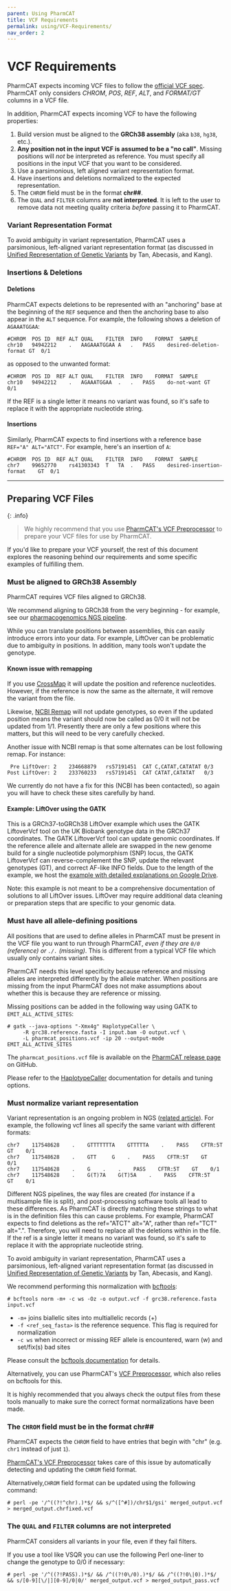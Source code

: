 ```yaml
---
parent: Using PharmCAT
title: VCF Requirements
permalink: using/VCF-Requirements/
nav_order: 2
---
```

# VCF Requirements

PharmCAT expects incoming VCF files to follow the [official VCF spec](https://samtools.github.io/hts-specs/VCFv4.3.pdf). PharmCAT only considers _CHROM_, _POS_, _REF_, _ALT_, and _FORMAT/GT_ columns in a VCF file.

In addition, PharmCAT expects incoming VCF to have the following properties:

1. Build version must be aligned to the __GRCh38 assembly__ (aka `b38`, `hg38`, etc.).
2. __Any position not in the input VCF is assumed to be a "no call"__. Missing positions will _not_ be interpreted as reference. You must specify all positions in the input VCF that you want to be considered.
3. Use a parsimonious, left aligned variant representation format.
4. Have insertions and deletions normalized to the expected representation.
5. The `CHROM` field must be in the format __chr##__.
6. The `QUAL` and `FILTER` columns are __not interpreted__. It is left to the user to remove data not meeting quality criteria _before_ passing it to PharmCAT.



### Variant Representation Format

To avoid ambiguity in variant representation, PharmCAT uses a parsimonious, left-aligned variant representation format (as discussed in [Unified Representation of Genetic Variants](https://doi.org/10.1093/bioinformatics/btv112) by Tan, Abecasis, and Kang).


### Insertions & Deletions

#### Deletions

PharmCAT expects deletions to be represented with an "anchoring" base at the beginning of the `REF` sequence and then the anchoring base to also appear in the `ALT` sequence. For example, the following shows a deletion of `AGAAATGGAA`:

```text
#CHROM	POS	ID	REF	ALT	QUAL	FILTER	INFO	FORMAT	SAMPLE
chr10	94942212	.	AAGAAATGGAA	A	.	PASS	desired-deletion-format	GT	0/1
```

as opposed to the unwanted format:

```text
#CHROM	POS	ID	REF	ALT	QUAL	FILTER	INFO	FORMAT	SAMPLE
chr10	94942212	.	AGAAATGGAA	.	.	PASS	do-not-want	GT	0/1
```

If the REF is a single letter it means no variant was found, so it's safe to replace it with the appropriate nucleotide string.

#### Insertions

Similarly, PharmCAT expects to find insertions with a reference base `REF="A" ALT="ATCT"`. For example, here's an insertion of `A`:

```text
#CHROM	POS	ID	REF	ALT	QUAL	FILTER	INFO	FORMAT	SAMPLE
chr7	99652770	rs41303343	T	TA	.	PASS	desired-insertion-format	GT	0/1
```

---

## Preparing VCF Files

{: .info}
> We highly recommend that you use [PharmCAT's VCF Preprocessor](/using/VCF-Preprocessor) to prepare your VCF files for use by PharmCAT.

If you'd like to prepare your VCF yourself, the rest of this document explores the reasoning behind our requirements and some specific examples of fulfilling them.


### Must be aligned to GRCh38 Assembly

PharmCAT requires VCF files aligned to GRCh38.

We recommend aligning to GRCh38 from the very beginning - for example, see our [pharmacogenomics NGS pipeline](https://github.com/PharmGKB/pgkb-ngs-pipeline).

While you can translate positions between assemblies, this can easily introduce errors into your data.  For example, LiftOver can be problematic due to ambiguity in positions. In addition, many tools won't update the genotype.

#### Known issue with remapping

If you use [CrossMap](http://crossmap.sourceforge.net/) it will update the position and reference nucleotides. However, if the reference is now the same as the alternate, it will remove the variant from the file.

Likewise, [NCBI Remap](http://crossmap.sourceforge.net/) will not update genotypes, so even if the updated position means the variant should now be called as 0/0 it will not be updated from 1/1.  Presently there are only a few positions where this matters, but this will need to be very carefully checked.

Another issue with NCBI remap is that some alternates can be lost following remap.  For instance:

```text
 Pre LiftOver: 2	234668879	rs57191451	CAT	C,CATAT,CATATAT	0/3
Post LiftOver: 2	233760233	rs57191451	CAT	CATAT,CATATAT	0/3
```

We currently do not have a fix for this (NCBI has been contacted), so again you will have to check these sites carefully by hand.

#### Example: LiftOver using the GATK

This is a GRCh37-toGRCh38 LiftOver example which uses the GATK LiftoverVcf tool on the UK Biobank genotype data in the GRCh37 coordinates. The GATK LiftoverVcf tool can update genomic coordinates. If the reference allele and alternate allele are swapped in the new genome build for a single nucleotide polymorphism (SNP) locus, the GATK LiftoverVcf can reverse-complement the SNP, update the relevant genotypes (GT), and correct AF-like INFO fields. Due to the length of the example, we host the [example with detailed explanations on Google Drive](https://docs.google.com/document/d/15rxe0iG2kruEWsvBCLyNGof-YRo5T10zuQiBJkUbyJ0/edit?usp=sharing).

Note: this example is not meant to be a comprehensive documentation of solutions to all LiftOver issues. LiftOver may require additional data cleaning or preparation steps that are specific to your genomic data.


### Must have all allele-defining positions

All positions that are used to define alleles in PharmCAT must be present in the VCF file you want to run through PharmCAT, _even if they are `0/0` (reference) or `./.` (missing)_. This is different from a typical VCF file which usually only contains variant sites.

PharmCAT needs this level specificity because reference and missing alleles are interpreted differently by the allele matcher. When positions are missing from the input PharmCAT does not make assumptions about whether this is because they are reference or missing.

Missing positions can be added in the following way using GATK to `EMIT_ALL_ACTIVE_SITES`:

```console
# gatk --java-options "-Xmx4g" HaplotypeCaller \
     -R grc38.reference.fasta -I input.bam -O output.vcf \
     -L pharmcat_positions.vcf -ip 20 --output-mode EMIT_ALL_ACTIVE_SITES
```

The `pharmcat_positions.vcf` file is available on the [PharmCAT release page](https://github.com/PharmGKB/PharmCAT/releases) on GitHub.

Please refer to the [HaplotypeCaller](https://gatk.broadinstitute.org/hc/en-us/articles/360037225632-HaplotypeCaller) documentation for details and tuning options.


### Must normalize variant representation

Variant representation is an ongoing problem in NGS ([related article](https://macarthurlab.org/2014/04/28/converting-genetic-variants-to-their-minimal-representation/)).  For example, the following vcf lines all specify the same variant with different formats:

```text
chr7    117548628    .    GTTTTTTTA    GTTTTTA    .    PASS    CFTR:5T    GT    0/1
chr7    117548628    .    GTT     G    .    PASS    CFTR:5T    GT    0/1
chr7    117548628    .    G    .    .    PASS    CFTR:5T    GT    0/1
chr7    117548628    .    G(T)7A    G(T)5A    .    PASS    CFTR:5T    GT    0/1
```

Different NGS pipelines, the way files are created (for instance if a multisample file is split), and post-processing software tools all lead to these differences.  As PharmCAT is directly matching these strings to what is in the definition files this can cause problems. For example, PharmCAT expects to find deletions as the ref="ATCT"  alt="A", rather than ref="TCT" alt=".".  Therefore, you will need to replace all the deletions within in the file. If the ref is a single letter it means no variant was found, so it's safe to replace it with the appropriate nucleotide string.

To avoid ambiguity in variant representation, PharmCAT uses a parsimonious, left-aligned variant representation format (as discussed in [Unified Representation of Genetic Variants](https://doi.org/10.1093/bioinformatics/btv112) by Tan, Abecasis, and Kang).

We recommend performing this normalization with [bcftools](http://samtools.github.io/bcftools/bcftools.html):

```console
# bcftools norm -m+ -c ws -Oz -o output.vcf -f grc38.reference.fasta input.vcf
```

* `-m+` joins biallelic sites into multiallelic records (+)
* `-f <ref_seq_fasta>` is the reference sequence. This flag is required for normalization
* `-c ws` when incorrect or missing REF allele is encountered, warn (w) and set/fix(s) bad sites

Please consult the [bcftools documentation](http://samtools.github.io/bcftools/bcftools.html) for details.

Alternatively, you can use PharmCAT's [VCF Preprocessor](/using/VCF-Preprocessor), which also relies on bcftools for this.

It is highly recommended that you always check the output files from these tools manually to make sure the correct format normalizations have been made.


### The `CHROM` field must be in the format __chr##__

PharmCAT expects the `CHROM` field to have entries that begin with "chr" (e.g. `chr1` instead of just `1`).

[PharmCAT's VCF Preprocessor](/using/VCF-Preprocessor) takes care of this issue by automatically detecting and updating the `CHROM` field format.

Alternatively,`CHROM` field format can be updated using the following command:

```console
# perl -pe '/^((?!^chr).)*$/ && s/^([^#])/chr$1/gsi' merged_output.vcf > merged_output.chrfixed.vcf
```


### The `QUAL` and `FILTER` columns are __not interpreted__

PharmCAT considers all variants in your file, even if they fail filters.

If you use a tool like VSQR you can use the following Perl one-liner to change the genotype to 0/0 if necessary:

```console
# perl -pe '/^((?!PASS).)*$/ && /^((?!0\/0).)*$/ && /^((?!0\|0).)*$/ && s/[0-9][\/|][0-9]/0|0/' merged_output.vcf > merged_output_pass.vcf
```
